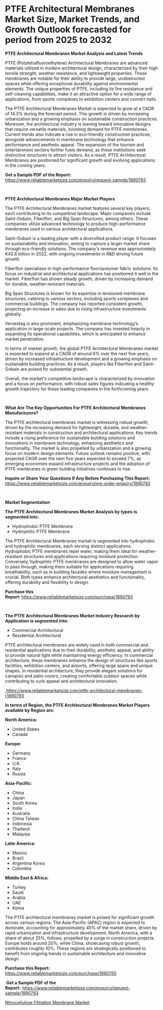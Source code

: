 <p><h1>PTFE Architectural Membranes Market Size, Market Trends, and Growth Outlook forecasted for period from 2025 to 2032</h1></p><p><strong>PTFE Architectural Membranes Market Analysis and Latest Trends</strong></p>
<p><p>PTFE (Polytetrafluoroethylene) Architectural Membranes are advanced materials utilized in modern architectural design, characterized by their high tensile strength, weather resistance, and lightweight properties. These membranes are notable for their ability to provide large, unobstructed spaces while offering exceptional durability against environmental elements. The unique properties of PTFE, including its fire resistance and self-cleaning capabilities, make it an attractive option for a wide range of applications, from sports complexes to exhibition centers and concert halls.</p><p>The PTFE Architectural Membranes Market is expected to grow at a CAGR of 14.3% during the forecast period. This growth is driven by increasing urbanization and a growing emphasis on sustainable construction practices. Moreover, the architectural industry is leaning toward innovative designs that require versatile materials, boosting demand for PTFE membranes. Current trends also indicate a rise in eco-friendly construction practices, alongside advancements in membrane technology that enhance performance and aesthetic appeal. The expansion of the tourism and entertainment sectors further fuels demand, as these institutions seek distinctive structures to attract visitors. As a result, PTFE Architectural Membranes are positioned for significant growth and evolving applications in the coming years.</p></p>
<p><strong>Get a Sample PDF of the Report:&nbsp;</strong> <a href="https://www.reliablemarketsize.com/enquiry/request-sample/1890793?utm_campaign=2629&utm_medium=2&utm_source=Github&utm_content=ia&utm_term=02032025&utm_id=ptfe-architectural-membranes">https://www.reliablemarketsize.com/enquiry/request-sample/1890793</a></p>
<p>&nbsp;</p>
<p><strong>PTFE Architectural Membranes Major Market Players</strong></p>
<p><p>The PTFE Architectural Membranes market features several key players, each contributing to its competitive landscape. Major companies include Saint-Gobain, Fiberflon, and Big Span Structures, among others. These companies utilize advanced technology to produce high-performance membranes used in various architectural applications.</p><p>Saint-Gobain is a leading player with a diversified product range. It focuses on sustainability and innovation, aiming to capture a larger market share through eco-friendly solutions. The company's revenue was approximately €42.6 billion in 2022, with ongoing investments in R&D driving future growth.</p><p>Fiberflon specializes in high-performance fluoropolymer fabric solutions. Its focus on industrial and architectural applications has positioned it well in the market. Fiberflon has shown steady growth, driven by increasing demand for durable, weather-resistant materials.</p><p>Big Span Structures is known for its expertise in tensioned membrane structures, catering to various sectors, including sports complexes and commercial buildings. The company has reported consistent growth, projecting an increase in sales due to rising infrastructure investments globally. </p><p>Verseidag is also prominent, emphasizing membrane technology’s application in large-scale projects. The company has invested heavily in expanding its operational capabilities, which is anticipated to enhance market penetration.</p><p>In terms of market growth, the global PTFE Architectural Membranes market is expected to expand at a CAGR of around 6% over the next five years, driven by increased infrastructure development and a growing emphasis on sustainable building practices. As a result, players like Fiberflon and Saint-Gobain are poised for substantial growth.</p><p>Overall, the market's competitive landscape is characterized by innovation and a focus on performance, with robust sales figures indicating a healthy growth trajectory for these leading companies in the forthcoming years.</p></p>
<p>&nbsp;</p>
<p><strong>What Are The Key Opportunities For PTFE Architectural Membranes Manufacturers?</strong></p>
<p><p>The PTFE architectural membranes market is witnessing robust growth, driven by the increasing demand for lightweight, durable, and weather-resistant materials in construction and architectural applications. Key trends include a rising preference for sustainable building solutions and innovations in membrane technology, enhancing aesthetics and functionality. The market is also propelled by urbanization and a growing focus on modern design elements. Future outlook remains positive, with projected CAGR over the next five years expected to exceed 7%, as emerging economies expand infrastructure projects and the adoption of PTFE membranes in green building initiatives continues to rise.</p></p>
<p><strong>Inquire or Share Your Questions If Any Before Purchasing This Report:</strong> <a href="https://www.reliablemarketsize.com/enquiry/pre-order-enquiry/1890793?utm_campaign=2629&utm_medium=2&utm_source=Github&utm_content=ia&utm_term=02032025&utm_id=ptfe-architectural-membranes">https://www.reliablemarketsize.com/enquiry/pre-order-enquiry/1890793</a></p>
<p>&nbsp;</p>
<p><strong>Market Segmentation</strong></p>
<p><strong>The PTFE Architectural Membranes Market Analysis by types is segmented into:</strong></p>
<p><ul><li>Hydrophobic PTFE Membrane</li><li>Hydrophilic PTFE Membrane</li></ul></p>
<p><p>The PTFE Architectural Membranes market is segmented into hydrophobic and hydrophilic membranes, each serving distinct applications. Hydrophobic PTFE membranes repel water, making them ideal for weather-resistant structures and applications requiring moisture protection. Conversely, hydrophilic PTFE membranes are designed to allow water vapor to pass through, making them suitable for applications requiring breathability, such as in building facades where moisture management is crucial. Both types enhance architectural aesthetics and functionality, offering durability and flexibility in design.</p></p>
<p><strong>Purchase this Report:&nbsp;</strong><a href="https://www.reliablemarketsize.com/purchase/1890793?utm_campaign=2629&utm_medium=2&utm_source=Github&utm_content=ia&utm_term=02032025&utm_id=ptfe-architectural-membranes">https://www.reliablemarketsize.com/purchase/1890793</a></p>
<p>&nbsp;</p>
<p><strong>The PTFE Architectural Membranes Market Industry Research by Application is segmented into:</strong></p>
<p><ul><li>Commercial Architectural</li><li>Residential Architectural</li></ul></p>
<p><p>PTFE architectural membranes are widely used in both commercial and residential applications due to their durability, aesthetic appeal, and ability to provide natural light while maintaining energy efficiency. In commercial architecture, these membranes enhance the design of structures like sports facilities, exhibition centers, and airports, offering large spans and unique shapes. In residential architecture, they provide elegant solutions for canopies and patio covers, creating comfortable outdoor spaces while contributing to curb appeal and architectural innovation.</p></p>
<p><a href="https://www.reliablemarketsize.com/ptfe-architectural-membranes-r1890793?utm_campaign=2629&utm_medium=2&utm_source=Github&utm_content=ia&utm_term=02032025&utm_id=ptfe-architectural-membranes">&nbsp;https://www.reliablemarketsize.com/ptfe-architectural-membranes-r1890793</a></p>
<p><strong>In terms of Region, the PTFE Architectural Membranes Market Players available by Region are:</strong></p>
<p>
    <p> <strong> North America: </strong>
        <ul>
            <li>United States</li>
            <li>Canada</li>
        </ul>
        </p> 
    <p> <strong> Europe: </strong>
        <ul>
            <li>Germany</li>
            <li>France</li>
            <li>U.K.</li>
            <li>Italy</li>
            <li>Russia</li>
        </ul>
        </p> 
    <p> <strong> Asia-Pacific: </strong>
        <ul>
            <li>China</li>
            <li>Japan</li>
            <li>South Korea</li>
            <li>India</li>
            <li>Australia</li>
            <li>China Taiwan</li>
            <li>Indonesia</li>
            <li>Thailand</li>
            <li>Malaysia</li>
        </ul>
        </p> 
    <p> <strong> Latin America: </strong>
        <ul>
            <li>Mexico</li>
            <li>Brazil</li>
            <li>Argentina Korea</li>
            <li>Colombia</li>
        </ul>
        </p> 
    <p> <strong> Middle East & Africa: </strong>
        <ul>
            <li>Turkey</li>
            <li>Saudi</li>
            <li>Arabia</li>
            <li>UAE</li>
            <li>Korea</li>
        </ul>
    </p>
    </p>
<p><p>The PTFE architectural membranes market is poised for significant growth across various regions. The Asia-Pacific (APAC) region is expected to dominate, accounting for approximately 45% of the market share, driven by rapid urbanization and infrastructure development. North America, with a share of about 25%, follows, propelled by a surge in construction projects. Europe holds around 20%, while China, showcasing robust growth, contributes roughly 10%. These regions are strategically positioned to benefit from ongoing trends in sustainable architecture and innovative design.</p></p>
<p><strong>Purchase this Report: </strong><a href="https://www.reliablemarketsize.com/purchase/1890793?utm_campaign=2629&utm_medium=2&utm_source=Github&utm_content=ia&utm_term=02032025&utm_id=ptfe-architectural-membranes">https://www.reliablemarketsize.com/purchase/1890793</a></p>
<p>&nbsp;<strong>Get a Sample PDF of the Report:&nbsp;&nbsp;</strong><a href="https://www.reliablemarketsize.com/enquiry/request-sample/1890793?utm_campaign=2629&utm_medium=2&utm_source=Github&utm_content=ia&utm_term=02032025&utm_id=ptfe-architectural-membranes">https://www.reliablemarketsize.com/enquiry/request-sample/1890793</a></p>
<p><strong></strong></p>
<p><p><a href="https://github.com/organophelia8282/Market-Research-Report-List-1/blob/main/nitrocellulose-filtration-membrane-market.md?utm_campaign=2629&utm_medium=2&utm_source=Github&utm_content=ia&utm_term=02032025&utm_id=ptfe-architectural-membranes">Nitrocellulose Filtration Membrane Market</a></p></p>